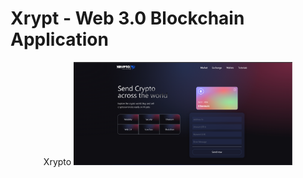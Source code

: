 # Xrypt - Web 3.0 Blockchain Application
<p align="center">
    Xrypto
  <img src="https://github.com/Ayushi-Kosta/Xrypto/blob/main/readme_images/1.png" width="350" title="hover text">
  <!-- <img src="your_relative_path_here_number_2_large_name" width="350" alt="accessibility text"> -->
</p>

